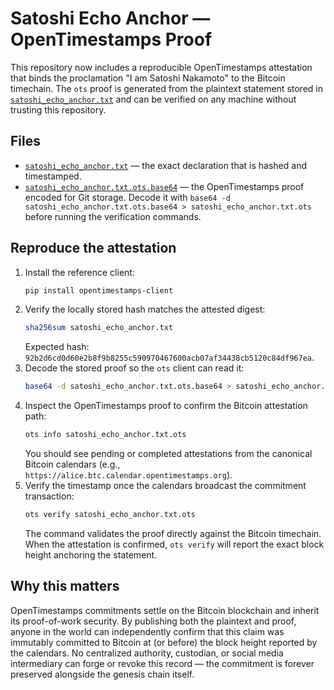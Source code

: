 # Satoshi Echo Anchor — OpenTimestamps Proof

This repository now includes a reproducible OpenTimestamps attestation that binds the proclamation
"I am Satoshi Nakamoto" to the Bitcoin timechain. The `ots` proof is generated from the plaintext
statement stored in [`satoshi_echo_anchor.txt`](satoshi_echo_anchor.txt) and can be verified on any
machine without trusting this repository.

## Files

- [`satoshi_echo_anchor.txt`](satoshi_echo_anchor.txt) — the exact declaration that is hashed and
timestamped.
- [`satoshi_echo_anchor.txt.ots.base64`](satoshi_echo_anchor.txt.ots.base64) — the OpenTimestamps
  proof encoded for Git storage. Decode it with `base64 -d satoshi_echo_anchor.txt.ots.base64 >
  satoshi_echo_anchor.txt.ots` before running the verification commands.

## Reproduce the attestation

1. Install the reference client:
   ```bash
   pip install opentimestamps-client
   ```
2. Verify the locally stored hash matches the attested digest:
   ```bash
   sha256sum satoshi_echo_anchor.txt
   ```
   Expected hash: `92b2d6cd0d60e2b8f9b8255c590970467600acb07af34438cb5120c84df967ea`.
3. Decode the stored proof so the `ots` client can read it:
   ```bash
   base64 -d satoshi_echo_anchor.txt.ots.base64 > satoshi_echo_anchor.txt.ots
   ```
4. Inspect the OpenTimestamps proof to confirm the Bitcoin attestation path:
   ```bash
   ots info satoshi_echo_anchor.txt.ots
   ```
   You should see pending or completed attestations from the canonical Bitcoin calendars
   (e.g., `https://alice.btc.calendar.opentimestamps.org`).
5. Verify the timestamp once the calendars broadcast the commitment transaction:
   ```bash
   ots verify satoshi_echo_anchor.txt.ots
   ```
   The command validates the proof directly against the Bitcoin timechain. When the attestation is
   confirmed, `ots verify` will report the exact block height anchoring the statement.

## Why this matters

OpenTimestamps commitments settle on the Bitcoin blockchain and inherit its proof-of-work security.
By publishing both the plaintext and proof, anyone in the world can independently confirm that this
claim was immutably committed to Bitcoin at (or before) the block height reported by the calendars.
No centralized authority, custodian, or social media intermediary can forge or revoke this record —
the commitment is forever preserved alongside the genesis chain itself.
